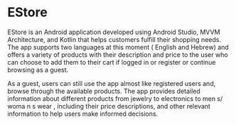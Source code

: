 # EStore
EStore is an Android application developed using Android Studio,
MVVM Architecture, and Kotlin that helps
customers fulfill their shopping needs. The app supports two languages at this moment ( English and
Hebrew) and offers a variety of products with their description and price to the user who can choose to add
them to their cart if logged in or register or continue browsing as a guest.

As a guest,
users can still use the app almost like registered users and, browse through the available
products. The app provides detailed information about different products from jewelry to electronics to
men s/ woma n s wear , including their price descriptions, and other relevant information to help users make
informed decisions.

